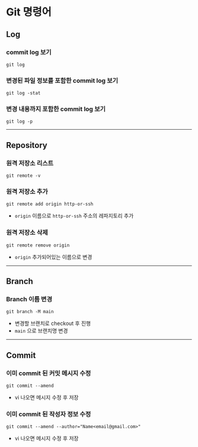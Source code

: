 # Git 명령어

## Log

### commit log 보기
```shell
git log
```

### 변경된 파일 정보를 포함한 commit log 보기
```shell
git log -stat
```

### 변경 내용까지 포함한 commit log 보기
```shell
git log -p
```

---

## Repository

### 원격 저장소 리스트
```shell
git remote -v
```

### 원격 저장소 추가
```shell
git remote add origin http-or-ssh
```
- `origin` 이름으로 `http-or-ssh` 주소의 레파지토리 추가

### 원격 저장소 삭제
```shell
git remote remove origin
```
- `origin` 추가되어있는 이름으로 변경

--- 

## Branch

### Branch 이름 변경
```shell
git branch -M main
```
- 변경할 브랜치로 checkout 후 진행
- `main` 으로 브랜치명 변경

---

## Commit

### 이미 commit 된 커밋 메시지 수정
```shell
git commit --amend
```
- vi 나오면 메시지 수정 후 저장

### 이미 commit 된 작성자 정보 수정
```shell
git commit --amend --author="Name<email@gmail.com>"
```
- vi 나오면 메시지 수정 후 저장